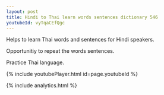 ```yaml
---
layout: post
title: Hindi to Thai learn words sentences dictionary 546 
youtubeId: vyTqaCEfQgc
---
```

 
 
Helps to learn Thai words and sentences for Hindi speakers.

Opportunitiy to repeat the words sentences. 

Practice Thai language. 
 
{% include youtubePlayer.html id=page.youtubeId %}
 
 
{% include analytics.html %}